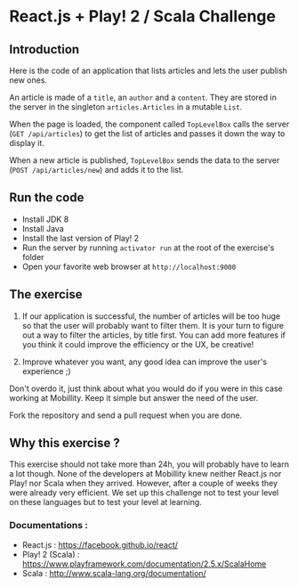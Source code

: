 React.js + Play! 2 / Scala Challenge
====================================

## Introduction

Here is the code of an application that lists articles and lets the user publish new ones.

An article is made of a `title`, an `author` and a `content`. They are stored in the server in the singleton `articles.Articles` in a mutable `List`.

When the page is loaded, the component called `TopLevelBox` calls the server (`GET /api/articles`) to get the list of articles and passes it down the way to display it.

When a new article is published, `TopLevelBox` sends the data to the server (`POST /api/articles/new`) and adds it to the list.

## Run the code

- Install JDK 8
- Install Java
- Install the last version of Play! 2
- Run the server by running `activator run` at the root of the exercise's folder
- Open your favorite web browser at `http://localhost:9000`

## The exercise

1) If our application is successful, the number of articles will be too huge so that the user will probably want to filter them. 
It is your turn to figure out a way to filter the articles, by title first. You can add more features if you think it could improve the efficiency or the UX, be creative! 

2) Improve whatever you want, any good idea can improve the user's experience ;)

Don't overdo it, just think about what you would do if you were in this case working at Mobillity. Keep it simple but answer the need of the user.

Fork the repository and send a pull request when you are done.
 
## Why this exercise ?

This exercise should not take more than 24h, you will probably have to learn a lot though. 
None of the developers at Mobillity knew neither React.js nor Play! nor Scala when they arrived.
However, after a couple of weeks they were already very efficient. 
We set up this challenge not to test your level on these languages but to test your level at learning.
   
### Documentations :

- React.js : https://facebook.github.io/react/
- Play! 2 (Scala) : https://www.playframework.com/documentation/2.5.x/ScalaHome
- Scala : http://www.scala-lang.org/documentation/